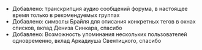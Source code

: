 - Добавлено: транскрипция аудио сообщений форума, в настоящее время только в рекомендуемых группах
- Добавлено: символы Брайля для описания конкретных тегов в окнах списков, вклад Дениза Синкара, спасибо
- Добавлено: Возможность упоминания нескольких пользователей одновременно, вклад Аркадиуша Свентицкого, спасибо